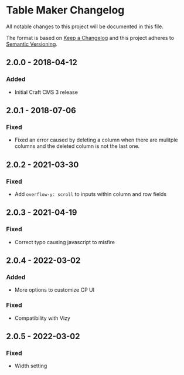 # Table Maker Changelog

All notable changes to this project will be documented in this file.

The format is based on [Keep a Changelog](http://keepachangelog.com/) and this project adheres to [Semantic Versioning](http://semver.org/).

## 2.0.0 - 2018-04-12
### Added
- Initial Craft CMS 3 release

## 2.0.1 - 2018-07-06
### Fixed
- Fixed an error caused by deleting a column when there are mulitple columns and the deleted column is not the last one.

## 2.0.2 - 2021-03-30
### Fixed
- Add `overflow-y: scroll` to inputs within column and row fields

## 2.0.3 - 2021-04-19
### Fixed
- Correct typo causing javascript to misfire 

## 2.0.4 - 2022-03-02
### Added
- More options to customize CP UI
### Fixed
- Compatibility with Vizy

## 2.0.5 - 2022-03-02
### Fixed
- Width setting